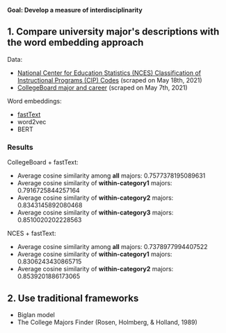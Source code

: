 **Goal: Develop a measure of interdisciplinarity**

## 1. Compare university major's descriptions with the word embedding approach

Data:
* [National Center for Education Statistics (NCES) Classification of Instructional Programs (CIP) Codes](https://nces.ed.gov/ipeds/cipcode/browse.aspx?y=56) (scraped on May 18th, 2021)
* [CollegeBoard major and career](https://bigfuture.collegeboard.org/majors-careers) (scraped on May 7th, 2021)

Word embeddings:
* [fastText](https://fasttext.cc/docs/en/support.html)
* word2vec
* BERT

### Results
CollegeBoard + fastText:
* Average cosine similarity among **all** majors: 0.7577378195089631
* Average cosine similarity of **within-category1** majors: 0.7916725844257164
* Average cosine similarity of **within-category2** majors: 0.8343145892080468
* Average cosine similarity of **within-category3** majors: 0.8510020202228563

NCES + fastText:
* Average cosine similarity among **all** majors: 0.7378977994407522
* Average cosine similarity of **within-category1** majors: 0.8306243430865715
* Average cosine similarity of **within-category2** majors: 0.8539201886173065

## 2. Use traditional frameworks
* Biglan model
* The College Majors Finder (Rosen, Holmberg, & Holland, 1989)
